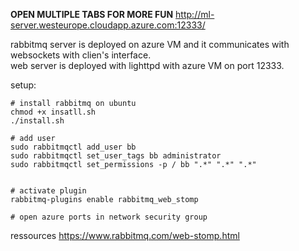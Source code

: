 **OPEN MULTIPLE TABS FOR MORE FUN**
http://ml-server.westeurope.cloudapp.azure.com:12333/  

rabbitmq server is deployed on azure VM and it communicates with websockets with clien's interface.  
web server is deployed with lighttpd with azure VM on port 12333.  



setup:  
```
# install rabbitmq on ubuntu
chmod +x insatll.sh
./install.sh

# add user
sudo rabbitmqctl add_user bb
sudo rabbitmqctl set_user_tags bb administrator
sudo rabbitmqctl set_permissions -p / bb ".*" ".*" ".*"


# activate plugin
rabbitmq-plugins enable rabbitmq_web_stomp

# open azure ports in network security group
```

ressources
https://www.rabbitmq.com/web-stomp.html  

